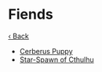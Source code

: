 # Fiends

[‹ Back](../README.md)

- [Cerberus Puppy](cerberus-puppy/index.md)
- [Star-Spawn of Cthulhu](star-spawn-cthulhu/index.md)

